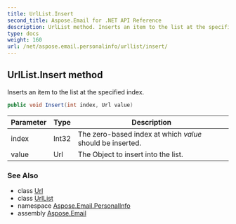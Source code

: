 ```yaml
---
title: UrlList.Insert
second_title: Aspose.Email for .NET API Reference
description: UrlList method. Inserts an item to the list at the specified index
type: docs
weight: 160
url: /net/aspose.email.personalinfo/urllist/insert/
---
```

## UrlList.Insert method

Inserts an item to the list at the specified index.

```csharp
public void Insert(int index, Url value)
```

| Parameter | Type | Description |
| --- | --- | --- |
| index | Int32 | The zero-based index at which *value* should be inserted. |
| value | Url | The Object to insert into the list. |

### See Also

* class [Url](../../url/)
* class [UrlList](../)
* namespace [Aspose.Email.PersonalInfo](../../urllist/)
* assembly [Aspose.Email](../../../)


